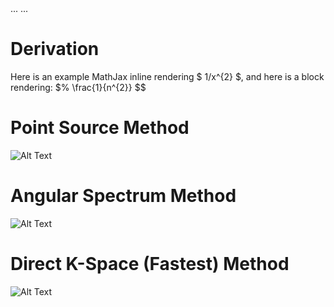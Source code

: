 <head>
...
    <script type="text/javascript"
            src="http://cdn.mathjax.org/mathjax/latest/MathJax.js?config=TeX-AMS-MML_HTMLorMML">
    </script>
...
</head>

# Derivation
Here is an example MathJax inline rendering $ 1/x^{2} $, and here is a block rendering: 
$% \frac{1}{n^{2}} $$

# Point Source Method
![Alt Text](https://github.com/rehmanali1994/FourierAcousticSimulations.github.io/raw/master/MATLAB/PointSourceMethod.gif)
# Angular Spectrum Method
![Alt Text](https://github.com/rehmanali1994/FourierAcousticSimulations.github.io/raw/master/MATLAB/AngularSpectrumMethod.gif)
# Direct K-Space (Fastest) Method
![Alt Text](https://github.com/rehmanali1994/FourierAcousticSimulations.github.io/raw/master/MATLAB/FastestMethod.gif)
